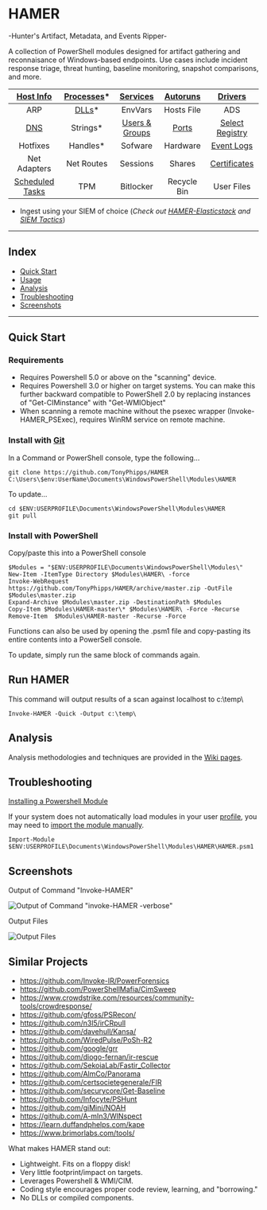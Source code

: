 # HAMER

-Hunter's Artifact, Metadata, and Events Ripper-

A collection of PowerShell modules designed for artifact gathering and reconnaisance of Windows-based endpoints. Use cases include incident response triage, threat hunting, baseline monitoring, snapshot comparisons, and more.

|       [Host Info](https://github.com/TonyPhipps/HAMER/wiki/Computer)       | [Processes](https://github.com/TonyPhipps/HAMER/wiki/Processes)* |      [Services](https://github.com/TonyPhipps/HAMER/wiki/Services)      | [Autoruns](https://github.com/TonyPhipps/HAMER/wiki/Autoruns) |      [Drivers](https://github.com/TonyPhipps/HAMER/wiki/Drivers)      |
| :--------------------------------------------------------------------------: | :----------------------------------------------------------------: | :-----------------------------------------------------------------------: | :-------------------------------------------------------------: | :---------------------------------------------------------------------: |
|                                     ARP                                      |      [DLLs](https://github.com/TonyPhipps/HAMER/wiki/DLLs)*      |                                  EnvVars                                  |                           Hosts File                            |                                   ADS                                   |
|            [DNS](https://github.com/TonyPhipps/HAMER/wiki/DNS)             |                              Strings*                              | [Users & Groups](https://github.com/TonyPhipps/HAMER/wiki/GroupMembers) |    [Ports](https://github.com/TonyPhipps/HAMER/wiki/Ports)    | [Select Registry](https://github.com/TonyPhipps/HAMER/wiki/Registry)  |
|                                   Hotfixes                                   |                              Handles*                              |                                  Sofware                                  |                            Hardware                             |   [Event Logs](https://github.com/TonyPhipps/HAMER/wiki/EventLogs)    |
|                                 Net Adapters                                 |                             Net Routes                             |                                 Sessions                                  |                             Shares                              | [Certificates](https://github.com/TonyPhipps/HAMER/wiki/Certificates) |
| [Scheduled Tasks](https://github.com/TonyPhipps/HAMER/wiki/ScheduledTasks) |                                TPM                                 |                                 Bitlocker                                 |                           Recycle Bin                           |                               User Files                                |


* Ingest using your SIEM of choice (_Check out [HAMER-Elasticstack](https://github.com/TonyPhipps/HAMER-Elasticstack) and [SIEM Tactics](https://github.com/TonyPhipps/SIEM)_)
______________________________________________________

## Index

  * [Quick Start](#quick-start)
  * [Usage](#usage)
  * [Analysis](#analysis)
  * [Troubleshooting](#troubleshooting)
  * [Screenshots](#screenshots)
  
______________________________________________________

## Quick Start

### Requirements

* Requires Powershell 5.0 or above on the "scanning" device.
* Requires Powershell 3.0 or higher on target systems. You can make this further backward compatible to PowerShell 2.0 by replacing instances of "Get-CIMinstance" with "Get-WMIObject"
* When scanning a remote machine without the psexec wrapper (Invoke-HAMER_PSExec), requires WinRM service on remote machine.

### Install with [Git](https://gitforwindows.org/)

In a Command or PowerShell console, type the following...

```
git clone https://github.com/TonyPhipps/HAMER C:\Users\$env:UserName\Documents\WindowsPowerShell\Modules\HAMER
```

To update...

```
cd $ENV:USERPROFILE\Documents\WindowsPowerShell\Modules\HAMER
git pull
```

### Install with PowerShell

Copy/paste this into a PowerShell console

```
$Modules = "$ENV:USERPROFILE\Documents\WindowsPowerShell\Modules\"
New-Item -ItemType Directory $Modules\HAMER\ -force
Invoke-WebRequest https://github.com/TonyPhipps/HAMER/archive/master.zip -OutFile $Modules\master.zip
Expand-Archive $Modules\master.zip -DestinationPath $Modules
Copy-Item $Modules\HAMER-master\* $Modules\HAMER\ -Force -Recurse
Remove-Item  $Modules\HAMER-master -Recurse -Force
```

Functions can also be used by opening the .psm1 file and copy-pasting its entire contents into a PowerSell console.

To update, simply run the same block of commands again.

## Run HAMER

This command will output results of a scan against localhost to c:\temp\

```
Invoke-HAMER -Quick -Output c:\temp\
```

## Analysis

Analysis methodologies and techniques are provided in the [Wiki pages](https://github.com/TonyPhipps/HAMER/wiki).

## Troubleshooting
[Installing a Powershell Module](https://msdn.microsoft.com/en-us/library/dd878350(v=vs.85).aspx)

If your system does not automatically load modules in your user [profile](https://docs.microsoft.com/en-us/powershell/module/microsoft.powershell.core/about/about_profiles?view=powershell-6), you may need to [import the module manually](https://msdn.microsoft.com/en-us/library/dd878284(v=vs.85).aspx).

```
Import-Module $ENV:USERPROFILE\Documents\WindowsPowerShell\Modules\HAMER\HAMER.psm1
```

## Screenshots

Output of Command "Invoke-HAMER"

![Output of Command "invoke-HAMER -verbose"](https://i.imgur.com/zcmra0v.png)

Output Files

![Output Files](https://i.imgur.com/D3kpjun.png)


## Similar Projects

- https://github.com/Invoke-IR/PowerForensics
- https://github.com/PowerShellMafia/CimSweep
- https://www.crowdstrike.com/resources/community-tools/crowdresponse/
- https://github.com/gfoss/PSRecon/
- https://github.com/n3l5/irCRpull
- https://github.com/davehull/Kansa/
- https://github.com/WiredPulse/PoSh-R2
- https://github.com/google/grr
- https://github.com/diogo-fernan/ir-rescue
- https://github.com/SekoiaLab/Fastir_Collector
- https://github.com/AlmCo/Panorama
- https://github.com/certsocietegenerale/FIR
- https://github.com/securycore/Get-Baseline
- https://github.com/Infocyte/PSHunt
- https://github.com/giMini/NOAH
- https://github.com/A-mIn3/WINspect
- https://learn.duffandphelps.com/kape
- https://www.brimorlabs.com/tools/

What makes HAMER stand out:
- Lightweight. Fits on a floppy disk!
- Very little footprint/impact on targets.
- Leverages Powershell & WMI/CIM.
- Coding style encourages proper code review, learning, and "borrowing."
- No DLLs or compiled components.